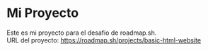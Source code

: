 # Mi Proyecto

Este es mi proyecto para el desafío de roadmap.sh.  
URL del proyecto: https://roadmap.sh/projects/basic-html-website